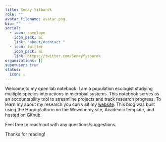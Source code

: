 ```yaml
---
title: Senay Yitbarek
role: ""
avatar_filename: avatar.png
bio: ""
social:
  - icon: envelope
    icon_pack: ai
    link: "about/#contact "
  - icon: twitter
    icon_pack: ai
    link: https://twitter.com/SenayYitbarek
organizations: []
superuser: true
status:
  icon: ☕️
---
```

Welcome to my open lab notebook. I am a population ecologist studying multiple species interactions in microbial systems. This notebook serves as an accountability tool to streamline projects and track research progress. To learn my about my research you can visit my [website](https://www.senay.io). This blog was built using the Hugo platform on the Wowchemy site, Academic template, and hosted on Github.

Feel free to reach out with  any questions/suggestions.

Thanks for reading!